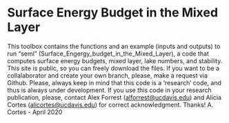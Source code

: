 # Surface Energy Budget in the Mixed Layer
This toolbox contains the functions and an example (inputs and outputs) to run “seml” (Surface_Engergy_budget_in_the_Mixed_Layer), a code that computes surface energy budgets, mixed layer, lake numbers, and stability. 
This site is public, so you can freely download the files. If you want to be a collalaborator and create your own branch, please, make a request via Github.
Please, always keep in mind that this code is a ‘research’ code, and thus is always under development. If you use this code in your research publication, please, contact Alex Forrest (alforrest@ucdavis.edu) and Alicia Cortes (alicortes@ucdavis.edu) for correct acknowledgment. Thanks!
A. Cortes - April 2020
